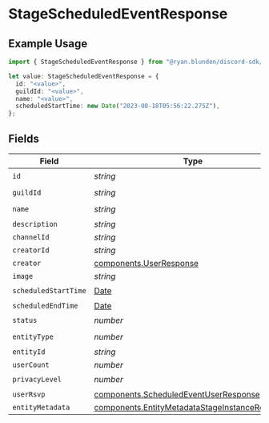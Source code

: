 # StageScheduledEventResponse

## Example Usage

```typescript
import { StageScheduledEventResponse } from "@ryan.blunden/discord-sdk/models/components";

let value: StageScheduledEventResponse = {
  id: "<value>",
  guildId: "<value>",
  name: "<value>",
  scheduledStartTime: new Date("2023-08-18T05:56:22.275Z"),
};
```

## Fields

| Field                                                                                                            | Type                                                                                                             | Required                                                                                                         | Description                                                                                                      |
| ---------------------------------------------------------------------------------------------------------------- | ---------------------------------------------------------------------------------------------------------------- | ---------------------------------------------------------------------------------------------------------------- | ---------------------------------------------------------------------------------------------------------------- |
| `id`                                                                                                             | *string*                                                                                                         | :heavy_check_mark:                                                                                               | N/A                                                                                                              |
| `guildId`                                                                                                        | *string*                                                                                                         | :heavy_check_mark:                                                                                               | N/A                                                                                                              |
| `name`                                                                                                           | *string*                                                                                                         | :heavy_check_mark:                                                                                               | N/A                                                                                                              |
| `description`                                                                                                    | *string*                                                                                                         | :heavy_minus_sign:                                                                                               | N/A                                                                                                              |
| `channelId`                                                                                                      | *string*                                                                                                         | :heavy_minus_sign:                                                                                               | N/A                                                                                                              |
| `creatorId`                                                                                                      | *string*                                                                                                         | :heavy_minus_sign:                                                                                               | N/A                                                                                                              |
| `creator`                                                                                                        | [components.UserResponse](../../models/components/userresponse.md)                                               | :heavy_minus_sign:                                                                                               | N/A                                                                                                              |
| `image`                                                                                                          | *string*                                                                                                         | :heavy_minus_sign:                                                                                               | N/A                                                                                                              |
| `scheduledStartTime`                                                                                             | [Date](https://developer.mozilla.org/en-US/docs/Web/JavaScript/Reference/Global_Objects/Date)                    | :heavy_check_mark:                                                                                               | N/A                                                                                                              |
| `scheduledEndTime`                                                                                               | [Date](https://developer.mozilla.org/en-US/docs/Web/JavaScript/Reference/Global_Objects/Date)                    | :heavy_minus_sign:                                                                                               | N/A                                                                                                              |
| `status`                                                                                                         | *number*                                                                                                         | :heavy_check_mark:                                                                                               | N/A                                                                                                              |
| `entityType`                                                                                                     | *number*                                                                                                         | :heavy_check_mark:                                                                                               | N/A                                                                                                              |
| `entityId`                                                                                                       | *string*                                                                                                         | :heavy_minus_sign:                                                                                               | N/A                                                                                                              |
| `userCount`                                                                                                      | *number*                                                                                                         | :heavy_minus_sign:                                                                                               | N/A                                                                                                              |
| `privacyLevel`                                                                                                   | *number*                                                                                                         | :heavy_check_mark:                                                                                               | N/A                                                                                                              |
| `userRsvp`                                                                                                       | [components.ScheduledEventUserResponse](../../models/components/scheduledeventuserresponse.md)                   | :heavy_minus_sign:                                                                                               | N/A                                                                                                              |
| `entityMetadata`                                                                                                 | [components.EntityMetadataStageInstanceResponse](../../models/components/entitymetadatastageinstanceresponse.md) | :heavy_minus_sign:                                                                                               | N/A                                                                                                              |
